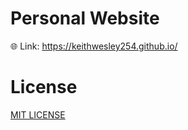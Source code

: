 # Personal Website

:globe_with_meridians: Link: https://keithwesley254.github.io/

# License

[MIT LICENSE](./LICENSE)
